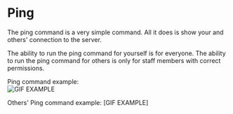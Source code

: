 # Ping

The ping command is a very simple command. All it does is show your and others' connection to the server.

The ability to run the ping command for yourself is for everyone. The ability to run the ping command for others is only for staff members with correct permissions.

Ping command example:   
 ![GIF EXAMPLE](https://arsentic.net/wiki/ping.gif)

Others' Ping command example: \[GIF EXAMPLE\]

